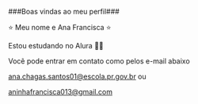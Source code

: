 ###Boas vindas ao meu perfil###

⭐ Meu nome e Ana Francisca ⭐

Estou estudando no Alura 🧑‍🎓

Vocẽ pode entrar em contato como pelos e-mail abaixo

ana.chagas.santos01@escola.pr.gov.br  ou 

aninhafrancisca013@gmail.com
